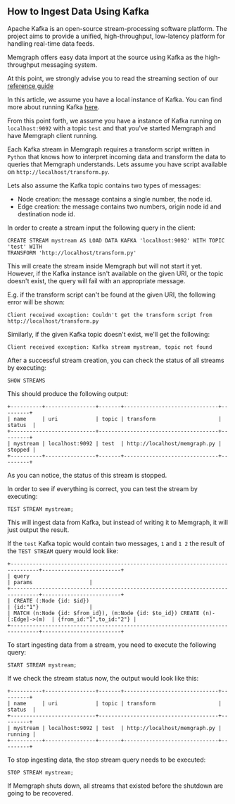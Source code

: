## How to Ingest Data Using Kafka

Apache Kafka is an open-source stream-processing software platform. The project
aims to provide a unified, high-throughput, low-latency platform for handling
real-time data feeds.

Memgraph offers easy data import at the source using Kafka as the
high-throughput messaging system.

At this point, we strongly advise you to read the streaming section of our
[reference guide](../reference_guide/07_graph-streams.md)

In this article, we assume you have a local instance of Kafka. You can find
more about running Kafka [here](https://kafka.apache.org/quickstart).

From this point forth, we assume you have a instance of Kafka running on
`localhost:9092` with a topic `test` and that you've started Memgraph and have
Memgraph client running.

Each Kafka stream in Memgraph requires a transform script written in `Python`
that knows how to interpret incoming data and transform the data to queries that
Memgraph understands. Lets assume you have script available on
`http://localhost/transform.py`.

Lets also assume the Kafka topic contains two types of messages:

  * Node creation: the message contains a single number, the node id.
  * Edge creation: the message contains two numbers, origin node id and
    destination node id.

In order to create a stream input the following query in the client:

```opencypher
CREATE STREAM mystream AS LOAD DATA KAFKA 'localhost:9092' WITH TOPIC 'test' WITH
TRANSFORM 'http://localhost/transform.py'
```

This will create the stream inside Memgraph but will not start it yet. However,
if the Kafka instance isn't available on the given URI, or the topic doesn't
exist, the query will fail with an appropriate message.

E.g. if the transform script can't be found at the given URI, the following
error will be shown:

```plaintext
Client received exception: Couldn't get the transform script from http://localhost/transform.py
```
Similarly, if the given Kafka topic doesn't exist, we'll get the following:

```plaintext
Client received exception: Kafka stream mystream, topic not found
```

After a successful stream creation, you can check the status of all streams by
executing:

```opencypher
SHOW STREAMS
```

This should produce the following output:

```plaintext
+----------+----------------+-------+------------------------------+---------+
| name     | uri            | topic | transform                    | status  |
+---------------------------+--------------------------------------+---------+
| mystream | localhost:9092 | test  | http://localhost/memgraph.py | stopped |
+----------+----------------+-------+------------------------------+---------+
```
As you can notice, the status of this stream is stopped.

In order to see if everything is correct, you can test the stream by executing:

```opencypher
TEST STREAM mystream;
```

This will ingest data from Kafka, but instead of writing it to Memgraph, it will
just output the result.

If the `test` Kafka topic would contain two messages, `1` and `1 2` the result
of the `TEST STREAM` query would look like:

```plaintext
+-------------------------------------------------------------------------------+-------------------------+
| query                                                                         | params                  |
+-------------------------------------------------------------------------------+-------------------------+
| CREATE (:Node {id: $id})                                                      | {id:"1"}                |
| MATCH (n:Node {id: $from_id}), (m:Node {id: $to_id}) CREATE (n)-[:Edge]->(m)  | {from_id:"1",to_id:"2"} |
+-------------------------------------------------------------------------------+-------------------------+
```

To start ingesting data from a stream, you need to execute the following query:

```opencypher
START STREAM mystream;
```

If we check the stream status now, the output would look like this:

```plaintext
+----------+----------------+-------+------------------------------+---------+
| name     | uri            | topic | transform                    | status  |
+---------------------------+--------------------------------------+---------+
| mystream | localhost:9092 | test  | http://localhost/memgraph.py | running |
+----------+----------------+-------+------------------------------+---------+
```

To stop ingesting data, the stop stream query needs to be executed:

```opencypher
STOP STREAM mystream;
```

If Memgraph shuts down, all streams that existed before the shutdown are going
to be recovered.
